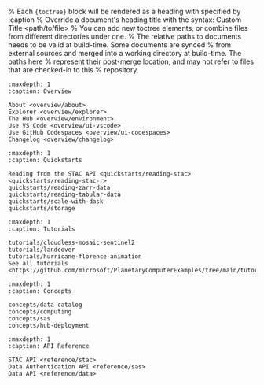 % Each `{toctree}` block will be rendered as a heading with specified by :caption
% Override a document's heading title with the syntax: Custom Title <path/to/file>
% You can add new toctree elements, or combine files from different directories under one.
% The relative paths to documents needs to be valid at build-time. Some documents are synced
% from external sources and merged into a working directory at build-time. The paths here
% represent their post-merge location, and may not refer to files that are checked-in to this
% repository.


```{toctree}
:maxdepth: 1
:caption: Overview

About <overview/about>
Explorer <overview/explorer>
The Hub <overview/environment>
Use VS Code <overview/ui-vscode>
Use GitHub Codespaces <overview/ui-codespaces>
Changelog <overview/changelog>
```

```{toctree}
:maxdepth: 1
:caption: Quickstarts

Reading from the STAC API <quickstarts/reading-stac>
<quickstarts/reading-stac-r>
quickstarts/reading-zarr-data
quickstarts/reading-tabular-data
quickstarts/scale-with-dask
quickstarts/storage
```

```{toctree}
:maxdepth: 1
:caption: Tutorials

tutorials/cloudless-mosaic-sentinel2
tutorials/landcover
tutorials/hurricane-florence-animation
See all tutorials <https://github.com/microsoft/PlanetaryComputerExamples/tree/main/tutorials>
```

```{toctree}
:maxdepth: 1
:caption: Concepts

concepts/data-catalog
concepts/computing
concepts/sas
concepts/hub-deployment
```

```{toctree}
:maxdepth: 1
:caption: API Reference

STAC API <reference/stac>
Data Authentication API <reference/sas>
Data API <reference/data>
```
